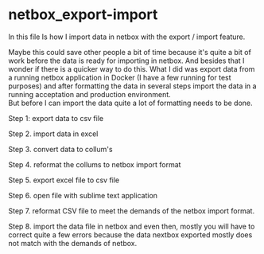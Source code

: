 # netbox_export-import
In this file Is how I import data in netbox with the export / import feature. 

Maybe this could save other people a bit of time because it's quite a bit of work before the data is ready for importing in netbox. And besides that I wonder if there is a quicker way to do this. 
What I did was export data from a running netbox application in Docker (I have a few running for test purposes) and after formatting the data in several steps import the data in a running acceptation and production environment.  
But before I can import the data quite a lot of formatting needs to be done. 

Step 1: export data to csv file 

Step 2. import data in excel  

Step 3. convert data to collum's  

Step 4. reformat the collums to netbox import format 

Step 5. export excel file to csv file 

Step 6. open file with sublime text application 

Step 7. reformat CSV file to meet the demands of the netbox import format. 

Step 8. import the data file in netbox and even then, mostly you will have to correct quite a few errors because the data nextbox exported mostly does not match with the demands of netbox. 

  

 
